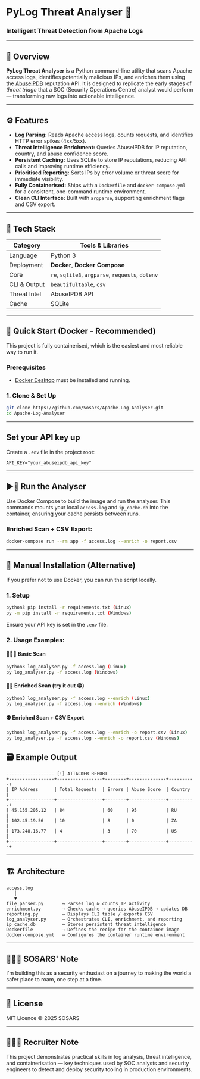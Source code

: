 # PyLog Threat Analyser 🐍
### Intelligent Threat Detection from Apache Logs

---

## 🧠 Overview
**PyLog Threat Analyser** is a Python command-line utility that scans Apache access logs, identifies potentially malicious IPs, and enriches them using the [AbuseIPDB](https://www.abuseipdb.com/) reputation API.
It is designed to replicate the early stages of *threat triage* that a SOC (Security Operations Centre) analyst would perform — transforming raw logs into actionable intelligence.

---

## ⚙️ Features
- **Log Parsing:** Reads Apache access logs, counts requests, and identifies HTTP error spikes (4xx/5xx).
- **Threat Intelligence Enrichment:** Queries AbuseIPDB for IP reputation, country, and abuse confidence score.
- **Persistent Caching:** Uses SQLite to store IP reputations, reducing API calls and improving runtime efficiency.
- **Prioritised Reporting:** Sorts IPs by error volume or threat score for immediate visibility.
- **Fully Containerised:** Ships with a `Dockerfile` and `docker-compose.yml` for a consistent, one-command runtime environment.
- **Clean CLI Interface:** Built with `argparse`, supporting enrichment flags and CSV export.

---

## 🧰 Tech Stack
| Category | Tools & Libraries |
|-----------|-------------------|
| Language | Python 3 |
| Deployment | **Docker**, **Docker Compose** |
| Core | `re`, `sqlite3`, `argparse`, `requests`, `dotenv` |
| CLI & Output | `beautifultable`, `csv` |
| Threat Intel | AbuseIPDB API |
| Cache | SQLite |

---

## 🚀 Quick Start (Docker - Recommended)

This project is fully containerised, which is the easiest and most reliable way to run it.

### Prerequisites
- [Docker Desktop](https://www.docker.com/products/docker-desktop/) must be installed and running.

### 1. Clone & Set Up
```bash
git clone https://github.com/Sosars/Apache-Log-Analyser.git
cd Apache-Log-Analyser
```
---

## Set your API key up
Create a `.env` file in the project root:
```env
API_KEY="your_abuseipdb_api_key"
```

---

## ▶️🐳 Run the Analyser
Use Docker Compose to build the image and run the analyser. This commands mounts your local `access.log` and `ip_cache.db` into the container, ensuring your cache persists between runs.

### Enriched Scan + CSV Export:
```bash
docker-compose run --rm app -f access.log --enrich -o report.csv
```

---

## 🤠 Manual Installation (Alternative)
If you prefer not to use Docker, you can run the script locally.

### 1. Setup
```bash
python3 pip install -r requirements.txt (Linux)
py -m pip install -r requirements.txt (Windows)
```
Ensure your API key is set in the `.env` file.

### 2. Usage Examples:

#### 🧑🏽‍💻 Basic Scan
```bash / PowerShell
python3 log_analyser.py -f access.log (Linux)
py log_analyser.py -f access.log (Windows)
```

#### 🕵🏽 Enriched Scan (try it out 😁)
``` bash / PowerShell
python3 log_analyser.py -f access.log --enrich (Linux)
py log_analyser.py -f access.log --enrich (Windows)
```

#### 👽 Enriched Scan + CSV Export
``` bash / PowerShell
python3 log_analyser.py -f access.log --enrich -o report.csv (Linux)
py log_analyser.py -f access.log --enrich -o report.csv (Windows)
```

## 🗃️ Example Output
```
------------------ [!] ATTACKER REPORT ------------------
+-----------------+-----------------+--------+--------------+----------+
| IP Address      | Total Requests  | Errors | Abuse Score  | Country  |
+-----------------+-----------------+--------+--------------+----------+
| 45.155.205.12   | 84              | 60     | 95           | RU       |
| 102.45.19.56    | 10              | 8      | 0            | ZA       |
| 173.248.16.77   | 4               | 3      | 70           | US       |
+-----------------+-----------------+--------+--------------+----------+
```

---


## 🏗️ Architecture
```
access.log
   │
   ▼
file_parser.py       → Parses log & counts IP activity
enrichment.py        → Checks cache → queries AbuseIPDB → updates DB
reporting.py         → Displays CLI table / exports CSV
log_analyser.py      → Orchestrates CLI, enrichment, and reporting
ip_cache.db          → Stores persistent threat intelligence
Dockerfile           → Defines the recipe for the container image
docker-compose.yml   → Configures the container runtime environment
```

---

## 🙋🏽‍♂️ SOSARS' Note
I'm building this as a security enthusiast on a journey to making the world a safer place to roam, one step at a time.

---

## 📜 License
MIT Licence © 2025 SOSARS

---

## 👨🏽‍🔬 Recruiter Note
This project demonstrates practical skills in log analysis, threat intelligence, and containerisation — key techniques used by SOC analysts and security engineers to detect and deploy security tooling in production environments.



